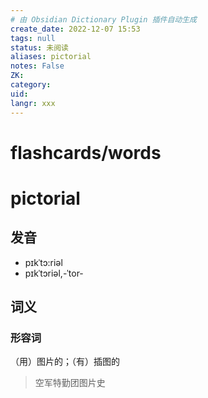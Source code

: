 ```yaml
---
# 由 Obsidian Dictionary Plugin 插件自动生成
create_date: 2022-12-07 15:53
tags: null
status: 未阅读 
aliases: pictorial
notes: False
ZK: 
category: 
uid: 
langr: xxx
---
```

# flashcards/words

# pictorial

## 发音

- pɪkˈtɔ:riəl
- pɪkˈtɔriəl,-ˈtor-

## 词义

### 形容词

（用）图片的；（有）插图的

> 空军特勤团图片史



